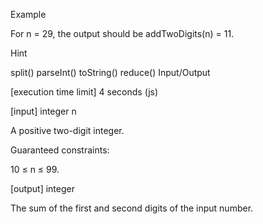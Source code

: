 Example

For n = 29, the output should be addTwoDigits(n) = 11.

Hint

split()
parseInt()
toString()
reduce()
Input/Output

[execution time limit] 4 seconds (js)

[input] integer n

A positive two-digit integer.

Guaranteed constraints:

10 ≤ n ≤ 99.

[output] integer

The sum of the first and second digits of the input number.

